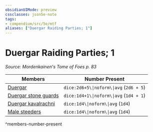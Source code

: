```yaml
---
obsidianUIMode: preview
cssclasses: json5e-note
tags:
- compendium/src/5e/mtf
aliases: ["Duergar Raiding Parties; 1"]
---
```

# Duergar Raiding Parties; 1
*Source: Mordenkainen's Tome of Foes p. 83* 

| Members | Number Present |
|---------|----------------|
| [Duergar](2-Mechanics/CLI/bestiary/humanoid/duergar.md) | `dice:2d6+5\\|noform\\|avg` (`2d6 + 5`) |
| [Duergar stone guards](2-Mechanics/CLI/bestiary/humanoid/duergar-stone-guard-mpmm.md) | `dice:1d4+1\\|noform\\|avg` (`1d4 + 1`) |
| [Duergar kavalrachni](2-Mechanics/CLI/bestiary/humanoid/duergar-kavalrachni-mpmm.md) | `dice:1d4\\|noform\\|avg` (`1d4`) |
| [Male steeders](2-Mechanics/CLI/bestiary/monstrosity/male-steeder-mpmm.md) | `dice:1d4\\|noform\\|avg` (`1d4`) |
^members-number-present